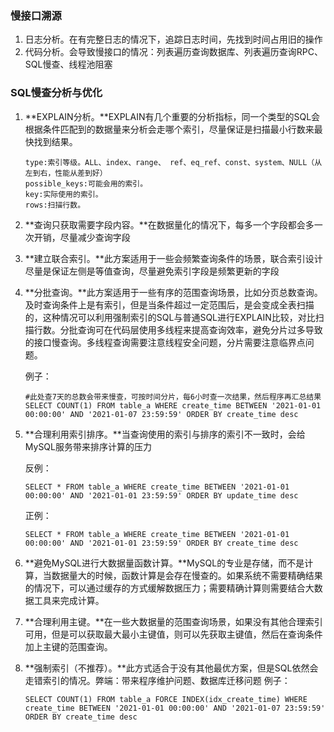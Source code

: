 ### 慢接口溯源
1. 日志分析。在有完整日志的情况下，追踪日志时间，先找到时间占用旧的操作
2. 代码分析。会导致慢接口的情况：列表遍历查询数据库、列表遍历查询RPC、SQL慢查、线程池阻塞

### SQL慢查分析与优化
1. **EXPLAIN分析。**EXPLAIN有几个重要的分析指标，同一个类型的SQL会根据条件匹配到的数据量来分析会走哪个索引，尽量保证是扫描最小行数来最快找到结果。
   
   ```
   type:索引等级。ALL、index、range、 ref、eq_ref、const、system、NULL（从左到右，性能从差到好）
   possible_keys:可能会用的索引。
   key:实际使用的索引。
   rows:扫描行数。
   ```
   
2. **查询只获取需要字段内容。**在数据量化的情况下，每多一个字段都会多一次开销，尽量减少查询字段
3. **建立联合索引。**此方案适用于一些会频繁查询条件的场景，联合索引设计尽量是保证左侧是等值查询，尽量避免索引字段是频繁更新的字段
4. **分批查询。**此方案适用于一些有序的范围查询场景，比如分页总数查询。及时查询条件上是有索引，但是当条件超过一定范围后，是会变成全表扫描的，这种情况可以利用强制索引的SQL与普通SQL进行EXPLAIN比较，对比扫描行数。分批查询可在代码层使用多线程来提高查询效率，避免分片过多导致的接口慢查询。多线程查询需要注意线程安全问题，分片需要注意临界点问题。

   例子：
      ```
      #此处查7天的总数会带来慢查，可按时间分片，每6小时查一次结果，然后程序再汇总结果
      SELECT COUNT(1) FROM table_a WHERE create_time BETWEEN '2021-01-01 00:00:00' AND '2021-01-07 23:59:59' ORDER BY create_time desc
      ```
5. **合理利用索引排序。**当查询使用的索引与排序的索引不一致时，会给MySQL服务带来排序计算的压力

      反例：
      ```
      SELECT * FROM table_a WHERE create_time BETWEEN '2021-01-01 00:00:00' AND '2021-01-01 23:59:59' ORDER BY update_time desc
      ```
      正例：
      ```
      SELECT * FROM table_a WHERE create_time BETWEEN '2021-01-01 00:00:00' AND '2021-01-01 23:59:59' ORDER BY create_time desc
      ```
6. **避免MySQL进行大数据量函数计算。**MySQL的专业是存储，而不是计算，当数据量大的时候，函数计算是会存在慢查的。如果系统不需要精确结果的情况下，可以通过缓存的方式缓解数据压力；需要精确计算则需要结合大数据工具来完成计算。
7. **合理利用主键。**在一些大数据量的范围查询场景，如果没有其他合理索引可用，但是可以获取最大最小主键值，则可以先获取主键值，然后在查询条件加上主键的范围查询。
8. **强制索引（不推荐）。**此方式适合于没有其他最优方案，但是SQL依然会走错索引的情况。弊端：带来程序维护问题、数据库迁移问题
   例子：
      ```
      SELECT COUNT(1) FROM table_a FORCE INDEX(idx_create_time) WHERE create_time BETWEEN '2021-01-01 00:00:00' AND '2021-01-07 23:59:59' ORDER BY create_time desc
      ```